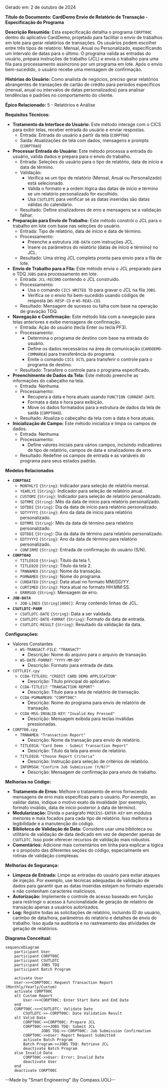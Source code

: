 Gerado em: 2 de outubro de 2024

**Título do Documento: CardDemo Envio de Relatório de Transação - Especificação do Programa**

**Descrição Resumida:**
Esta especificação detalha o programa `CORPT00C` dentro do aplicativo CardDemo, projetado para facilitar o envio de trabalhos em lote para gerar relatórios de transações. Os usuários podem escolher entre três tipos de relatório: Mensal, Anual ou Personalizado, especificando um intervalo de datas para o último. O programa valida as entradas do usuário, prepara instruções de trabalho (JCL) e envia o trabalho para uma fila para processamento assíncrono por um programa em lote. Após o envio bem-sucedido, o usuário recebe uma mensagem de confirmação.

**Histórias do Usuário:**
Como analista de negócios, preciso gerar relatórios abrangentes de transações de cartão de crédito para períodos específicos (mensal, anual ou intervalos de datas personalizados) para analisar tendências e padrões no comportamento do cliente.

**Épico Relacionado:**
5 - Relatórios e Análise

**Requisitos Técnicos:**

- **Tratamento da Interface do Usuário:** Este método interage com o CICS para exibir telas, receber entrada do usuário e enviar respostas.
  - Entrada: Entrada do usuário a partir da tela (`CORPT0A`)
  - Saída: Atualizações de tela com dados, mensagens e prompts (`CORPT0AO`)
- **Processar Entrada do Usuário:** Este método processa a entrada do usuário, valida dados e prepara para o envio do trabalho.
  - Entrada: Seleções do usuário para o tipo de relatório, data de início e data de término.
  - Validação:
    - Verifica se um tipo de relatório (Mensal, Anual ou Personalizado) está selecionado.
    - Valida o formato e a ordem lógica das datas de início e término se um relatório personalizado for escolhido.
    - Usa `CSUTLDTC` para verificar se as datas inseridas são datas válidas do calendário.
  - Resultado: Define sinalizadores de erro e mensagens se a validação falhar.
- **Preparação para Envio de Trabalho:** Este método constrói o JCL para o trabalho em lote com base nas seleções do usuário.
  - Entrada: Tipo de relatório, data de início e data de término.
  - Processamento:
    - Preenche a estrutura `JOB-DATA` com instruções JCL.
    - Insere os parâmetros do relatório (datas de início e término) no JCL.
  - Resultado: Uma string JCL completa pronta para envio para a fila de lote.
- **Envio de Trabalho para a Fila:** Este método envia o JCL preparado para o TDQ `JOBS` para processamento em lote.
  - Entrada: `JCL-RECORD` contendo o JCL construído.
  - Processamento:
    - Usa o comando `CICS WRITEQ TD` para gravar o JCL na fila `JOBS`.
    - Verifica se o envio foi bem-sucedido usando códigos de resposta (`WS-RESP-CD` e `WS-REAS-CD`).
  - Resultado: Mensagem de sucesso ou falha com base na operação de gravação TDQ.
- **Navegação e Confirmação:** Este método lida com a navegação para telas anteriores e exibe mensagens de confirmação.
  - Entrada: Ação do usuário (tecla Enter ou tecla PF3).
  - Processamento:
    - Determina o programa de destino com base na entrada do usuário.
    - Define os dados necessários na área de comunicação (`CARDDEMO-COMMAREA`) para transferência do programa.
    - Emite o comando `CICS XCTL` para transferir o controle para o programa de destino.
  - Resultado: Transfere o controle para o programa especificado.
- **Preenchimento de Dados da Tela:** Este método preenche as informações do cabeçalho na tela.
  - Entrada: Nenhuma
  - Processamento:
    - Recupera a data e hora atuais usando `FUNCTION CURRENT-DATE`.
    - Formata a data e hora para exibição.
    - Move os dados formatados para a estrutura de dados da tela de saída (`CORPT0AO`).
  - Resultado: Atualiza o cabeçalho da tela com a data e hora atuais.
- **Inicialização de Campo:** Este método inicializa e limpa os campos de dados.
  - Entrada: Nenhuma
  - Processamento:
    - Define valores iniciais para vários campos, incluindo indicadores de tipo de relatório, campos de data e sinalizadores de erro.
  - Resultado: Redefine os campos de entrada e as variáveis do programa para seus estados padrão.

**Modelos Relacionados**

- **`CORPT0AI`**
  - `MONTHLYI` `{String}`: Indicador para seleção de relatório mensal.
  - `YEARLYI` `{String}`: Indicador para seleção de relatório anual.
  - `CUSTOMI` `{String}`: Indicador para seleção de relatório personalizado.
  - `SDTMMI` `{String}`: Mês da data de início para relatório personalizado.
  - `SDTDDI` `{String}`: Dia da data de início para relatório personalizado.
  - `SDTYYYYI` `{String}`: Ano da data de início para relatório personalizado.
  - `EDTMMI` `{String}`: Mês da data de término para relatório personalizado.
  - `EDTDDI` `{String}`: Dia da data de término para relatório personalizado.
  - `EDTYYYYI` `{String}`: Ano da data de término para relatório personalizado.
  - `CONFIRMI` `{String}`: Entrada de confirmação do usuário (S/N).
- **`CORPT0AO`**
  - `TITLE01O` `{String}`: Título da tela 1.
  - `TITLE02O` `{String}`: Título da tela 2.
  - `TRNNAMEO` `{String}`: Nome da transação.
  - `PGMNAMEO` `{String}`: Nome do programa.
  - `CURDATEO` `{String}`: Data atual no formato MM/DD/YY.
  - `CURTIMEO` `{String}`: Hora atual no formato HH:MM:SS.
  - `ERRMSGO` `{String}`: Mensagem de erro.
- **`JOB-DATA`**
  - `JOB-LINES` `{String[1000]}`: Array contendo linhas de JCL.
- **`CSUTLDTC-PARM`**
  - `CSUTLDTC-DATE` `{String}`: Data a ser validada.
  - `CSUTLDTC-DATE-FORMAT` `{String}`: Formato da data de entrada.
  - `CSUTLDTC-RESULT` `{String}`: Resultado da validação da data.

**Configurações:**

- Valores Constantes
  - `WS-TRANSACT-FILE`: `"TRANSACT"`
	- Descrição: Nome do arquivo para o arquivo de transação.
  - `WS-DATE-FORMAT`: `"YYYY-MM-DD"`
	- Descrição: Formato para entrada de data.
- `COTTL01Y.cpy`
  - `CCDA-TITLE01`: `"CREDIT CARD DEMO APPLICATION"`
	- Descrição: Título principal do aplicativo.
  - `CCDA-TITLE17`: `"TRANSACTION REPORT"`
	- Descrição: Título para a tela de relatório de transação.
  - `CCDA-PGMNAME09`: `"CORPT00C"`
	- Descrição: Nome do programa para envio de relatório de transação.
  - `CCDA-MSG-INVALID-KEY`: `"Invalid Key Pressed"`
	- Descrição: Mensagem exibida para teclas inválidas pressionadas.
- `CORPT00.cpy`
  - `TRNNAMEA`: `"Transaction Report"`
	- Descrição: Nome da transação para envio de relatório.
  - `TITLE01A`: `"Card Demo - Submit Transaction Report"`
	- Descrição: Título da tela para envio de relatório.
  - `TITLE02A`: `"Choose Report Criteria"`
	- Descrição: Instrução para seleção de critérios de relatório.
  - `INFOMSGA`: `"Confirm Job Submission (Y/N)?"`
	- Descrição: Mensagem de confirmação para envio de trabalho.

**Melhorias no Código:**

- **Tratamento de Erros:** Melhore o tratamento de erros fornecendo mensagens de erro mais específicas para o usuário. Por exemplo, ao validar datas, indique o motivo exato da invalidade (por exemplo, formato inválido, data de início posterior à data de término).
- **Modularização:** Divida o parágrafo `PROCESS-ENTER-KEY` em módulos menores e mais focados para cada tipo de relatório. Isso melhora a legibilidade e a manutenção do código.
- **Biblioteca de Validação de Data:** Considere usar uma biblioteca ou utilitário de validação de data dedicado em vez de depender apenas de `CSUTLDTC`. Isso pode oferecer recursos de validação mais robustos.
- **Comentários:** Adicione mais comentários em linha para explicar a lógica e o propósito das diferentes seções do código, especialmente em rotinas de validação complexas.

**Melhorias de Segurança:**

- **Limpeza de Entrada:** Limpe as entradas do usuário para evitar ataques de injeção. Por exemplo, use técnicas adequadas de validação de dados para garantir que as datas inseridas estejam no formato esperado e não contenham caracteres maliciosos.
- **Autorização:** Implemente o controle de acesso baseado em função para restringir o acesso à funcionalidade de geração de relatório de transação apenas a usuários autorizados.
- **Log:** Registre todas as solicitações de relatório, incluindo ID do usuário, carimbo de data/hora, parâmetros do relatório e detalhes de envio do trabalho. Isso ajuda na auditoria e no rastreamento das atividades de geração de relatórios.

**Diagrama Conceitual:**

```mermaid
sequenceDiagram
    participant User
    participant CORPT00C
    participant CSUTLDTC
    participant JOBS TDQ
    participant Batch Program

    activate User
    User->>+CORPT00C: Request Transaction Report (Monthly/Yearly/Custom)
    activate CORPT00C
    alt Custom Report
        User->>+CORPT00C: Enter Start Date and End Date
    end
    CORPT00C->>+CSUTLDTC: Validate Date
        CSUTLDTC->>-CORPT00C: Date Validation Result
    alt Valid Date
        CORPT00C->>CORPT00C: Prepare JCL
        CORPT00C->>+JOBS TDQ: Submit JCL
                JOBS TDQ->>-CORPT00C: Job Submission Confirmation
        CORPT00C->>User: Report Request Submitted
        activate Batch Program
        Batch Program->>JOBS TDQ: Retrieve JCL
        deactivate Batch Program
    else Invalid Date
        CORPT00C->>User: Error: Invalid Date
        deactivate User
    end
    deactivate CORPT00C
```

--Made by "Smart Engineering" (by Compass.UOL)--